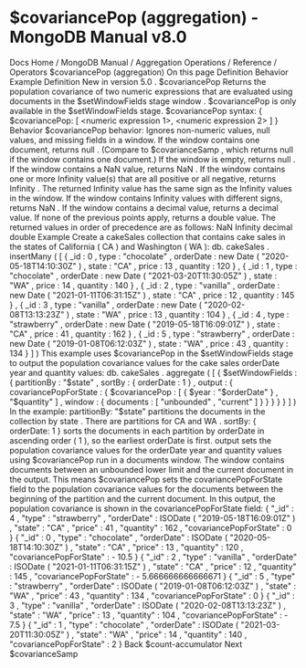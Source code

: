 # $covariancePop (aggregation) - MongoDB Manual v8.0


Docs Home / MongoDB Manual / Aggregation Operations / Reference / Operators $covariancePop (aggregation) On this page Definition Behavior Example Definition New in version 5.0 . $covariancePop Returns the population covariance of two numeric expressions that are evaluated using documents in the $setWindowFields stage window . $covariancePop is only available in the $setWindowFields stage. $covariancePop syntax: { $covariancePop: [ <numeric expression 1>, <numeric expression 2> ] } Behavior $covariancePop behavior: Ignores non-numeric values, null values, and missing fields in a
window. If the window contains one document, returns null .
(Compare to $covarianceSamp , which returns null if
the window contains one document.) If the window is empty, returns null . If the window contains a NaN value, returns NaN . If the window contains one or more Infinity value(s) that are
all positive or all negative, returns Infinity . The returned Infinity value has the same sign as the Infinity values in the
window. If the window contains Infinity values with different signs,
returns NaN . If the window contains a decimal value, returns a decimal value. If none of the previous points apply, returns a double value. The returned values in order of precedence are as follows: NaN Infinity decimal double Example Create a cakeSales collection that contains cake sales in the states
of California ( CA ) and Washington ( WA ): db. cakeSales . insertMany ( [ { _id : 0 , type : "chocolate" , orderDate : new Date ( "2020-05-18T14:10:30Z" ) , state : "CA" , price : 13 , quantity : 120 } , { _id : 1 , type : "chocolate" , orderDate : new Date ( "2021-03-20T11:30:05Z" ) , state : "WA" , price : 14 , quantity : 140 } , { _id : 2 , type : "vanilla" , orderDate : new Date ( "2021-01-11T06:31:15Z" ) , state : "CA" , price : 12 , quantity : 145 } , { _id : 3 , type : "vanilla" , orderDate : new Date ( "2020-02-08T13:13:23Z" ) , state : "WA" , price : 13 , quantity : 104 } , { _id : 4 , type : "strawberry" , orderDate : new Date ( "2019-05-18T16:09:01Z" ) , state : "CA" , price : 41 , quantity : 162 } , { _id : 5 , type : "strawberry" , orderDate : new Date ( "2019-01-08T06:12:03Z" ) , state : "WA" , price : 43 , quantity : 134 } ] ) This example uses $covariancePop in the $setWindowFields stage to output the population covariance
values for the cake sales orderDate year and quantity values: db. cakeSales . aggregate ( [ { $setWindowFields : { partitionBy : "$state" , sortBy : { orderDate : 1 } , output : { covariancePopForState : { $covariancePop : [ { $year : "$orderDate" } , "$quantity" ] , window : { documents : [ "unbounded" , "current" ] } } } } } ] ) In the example: partitionBy: "$state" partitions the documents in the collection by state . There are partitions for CA and WA . sortBy: { orderDate: 1 } sorts the documents in each partition by orderDate in ascending order ( 1 ), so the earliest orderDate is first. output sets the population covariance values for the orderDate year and quantity values using $covariancePop run in a documents window. The window contains documents between
an unbounded lower limit and the current document in the
output. This means $covariancePop sets the covariancePopForState field to the population covariance values
for the documents between the beginning of the partition and the
current document. In this output, the population covariance is shown in the covariancePopForState field: { "_id" : 4 , "type" : "strawberry" , "orderDate" : ISODate ( "2019-05-18T16:09:01Z" ) , "state" : "CA" , "price" : 41 , "quantity" : 162 , "covariancePopForState" : 0 } { "_id" : 0 , "type" : "chocolate" , "orderDate" : ISODate ( "2020-05-18T14:10:30Z" ) , "state" : "CA" , "price" : 13 , "quantity" : 120 , "covariancePopForState" : - 10.5 } { "_id" : 2 , "type" : "vanilla" , "orderDate" : ISODate ( "2021-01-11T06:31:15Z" ) , "state" : "CA" , "price" : 12 , "quantity" : 145 , "covariancePopForState" : - 5.666666666666671 } { "_id" : 5 , "type" : "strawberry" , "orderDate" : ISODate ( "2019-01-08T06:12:03Z" ) , "state" : "WA" , "price" : 43 , "quantity" : 134 , "covariancePopForState" : 0 } { "_id" : 3 , "type" : "vanilla" , "orderDate" : ISODate ( "2020-02-08T13:13:23Z" ) , "state" : "WA" , "price" : 13 , "quantity" : 104 , "covariancePopForState" : - 7.5 } { "_id" : 1 , "type" : "chocolate" , "orderDate" : ISODate ( "2021-03-20T11:30:05Z" ) , "state" : "WA" , "price" : 14 , "quantity" : 140 , "covariancePopForState" : 2 } Back $count-accumulator Next $covarianceSamp
